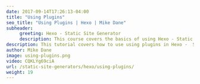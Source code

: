 ```yaml
---
date: 2017-09-14T17:26:13-04:00
title: "Using Plugins"
seo_title: "Using Plugins | Hexo | Mike Dane"
subheader:
     greeting: Hexo - Static Site Generator
     description: This course covers the basics of using Hexo - Static Site Generator. Work your way through the articles and we'll teach you everything you need to know to create a professional and scalable website or blog!
description: This tutorial covers how to use using plugins in Hexo -  Static Site Generator.
author: Mike Dane
image: using-plugins.png
video: CQKLYg69ciA
url: /static-site-generators/hexo/using-plugins/
weight: 19
---
```

